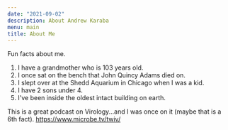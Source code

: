 ```yaml
---
date: "2021-09-02"
description: About Andrew Karaba
menu: main
title: About Me
---
```


Fun facts about me.
1. I have a grandmother who is 103 years old.
2. I once sat on the bench that John Quincy Adams died on.
3. I slept over at the Shedd Aquarium in Chicago when I was a kid.
4. I have 2 sons under 4.
5. I've been inside the oldest intact building on earth.

This is a great podcast on Virology...and I was once on it (maybe that is a 6th fact).
https://www.microbe.tv/twiv/
